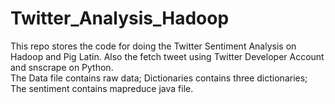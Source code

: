 # Twitter_Analysis_Hadoop
This repo stores the code for doing the Twitter Sentiment Analysis on Hadoop and Pig Latin. Also the fetch tweet using Twitter Developer Account and snscrape on Python. <br>
The Data file contains raw data; Dictionaries contains three dictionaries;
The sentiment contains mapreduce java file. 
